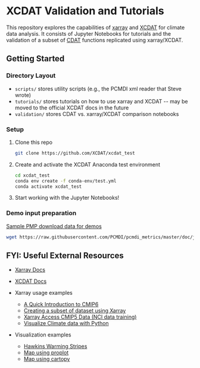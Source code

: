 # XCDAT Validation and Tutorials

This repository explores the capabilities of [xarray](https://github.com/pydata/xarray) and [XCDAT](https://github.com/XCDAT/xcdat) for climate data analysis. It consists of Jupyter Notebooks for tutorials and the validation of a subset of [CDAT](https://github.com/CDAT/cdat) functions replicated using xarray/XCDAT.

## Getting Started

### Directory Layout

- `scripts/` stores utility scripts (e.g., the PCMDI xml reader that Steve wrote)
- `tutorials/` stores tutorials on how to use xarray and XCDAT -- may be moved to the official XCDAT docs in the future
- `validation/` stores CDAT vs. xarray/XCDAT comparison notebooks

### Setup

1. Clone this repo

   ```bash
   git clone https://github.com/XCDAT/xcdat_test
   ```

2. Create and activate the XCDAT Anaconda test environment

   ```bash
   cd xcdat_test
   conda env create -f conda-env/test.yml
   conda activate xcdat_test
   ```

3. Start working with the Jupyter Notebooks!

### Demo input preparation

[Sample PMP download data for demos](https://github.com/PCMDI/pcmdi_metrics/blob/master/doc/jupyter/Demo/Demo_0_download_data.ipynb)

```bash
wget https://raw.githubusercontent.com/PCMDI/pcmdi_metrics/master/doc/jupyter/Demo/Demo_0_download_data.ipynb
```

## FYI: Useful External Resources

- [Xarray Docs](https://xarray.pydata.org/en/stable/index.html)
- [XCDAT Docs](https://xcdat.readthedocs.com)
- Xarray usage examples

  - [A Quick Introduction to CMIP6](https://towardsdatascience.com/a-quick-introduction-to-cmip6-e017127a49d3)
  - [Creating a subset of dataset using Xarray](https://www.nccs.nasa.gov/nccs-users/instructional/adapt-instructional/python/xarray-monthly-climatology)
  - [Xarray Access CMIP5 Data (NCI data training)](https://nci-data-training.readthedocs.io/en/latest/_notebook/climate/1_01_Xarray_access_CMIP5.html)
  - [Visualize Climate data with Python](https://nordicesmhub.github.io/climate-data-tutorial/03-visualization-python/)

- Visualization examples

  - [Hawkins Warming Stripes](https://towardsdatascience.com/climate-heatmaps-made-easy-6ec5be0be6ff)
  - [Map using proplot](https://towardsdatascience.com/a-quick-introduction-to-cmip6-e017127a49d3)
  - [Map using cartopy](https://nordicesmhub.github.io/climate-data-tutorial/03-visualization-python/)
